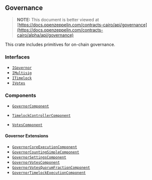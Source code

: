 ## Governance

> **NOTE:** This document is better viewed at [https://docs.openzeppelin.com/contracts-cairo/api/governance](https://docs.openzeppelin.com/contracts-cairo/alpha/api/governance)

This crate includes primitives for on-chain governance.

### Interfaces

- [`IGovernor`](https://docs.openzeppelin.com/contracts-cairo/alpha/api/governance#IGovernor)
- [`IMultisig`](https://docs.openzeppelin.com/contracts-cairo/alpha/api/governance#IMultisig)
- [`ITimelock`](https://docs.openzeppelin.com/contracts-cairo/alpha/api/governance#ITimelock)
- [`IVotes`](https://docs.openzeppelin.com/contracts-cairo/alpha/api/governance#IVotes)

### Components

- [`GovernorComponent`](https://docs.openzeppelin.com/contracts-cairo/alpha/api/governance#GovernorComponent)

- [`TimelockControllerComponent`](https://docs.openzeppelin.com/contracts-cairo/alpha/api/governance#TimelockControllerComponent)
- [`VotesComponent`](https://docs.openzeppelin.com/contracts-cairo/alpha/api/governance#VotesComponent)

#### Governor Extensions

- [`GovernorCoreExecutionComponent`](https://docs.openzeppelin.com/contracts-cairo/alpha/api/governance#GovernorCoreExecutionComponent)
- [`GovernorCountingSimpleComponent`](https://docs.openzeppelin.com/contracts-cairo/alpha/api/governance#GovernorCountingSimpleComponent)
- [`GovernorSettingsComponent`](https://docs.openzeppelin.com/contracts-cairo/alpha/api/governance#GovernorSettingsComponent)
- [`GovernorVotesComponent`](https://docs.openzeppelin.com/contracts-cairo/alpha/api/governance#GovernorVotesComponent)
- [`GovernorVotesQuorumFractionComponent`](https://docs.openzeppelin.com/contracts-cairo/alpha/api/governance#GovernorVotesQuorumFractionComponent)
- [`GovernorTimelockExecutionComponent`](https://docs.openzeppelin.com/contracts-cairo/alpha/api/governance#GovernorTimelockExecutionComponent)
